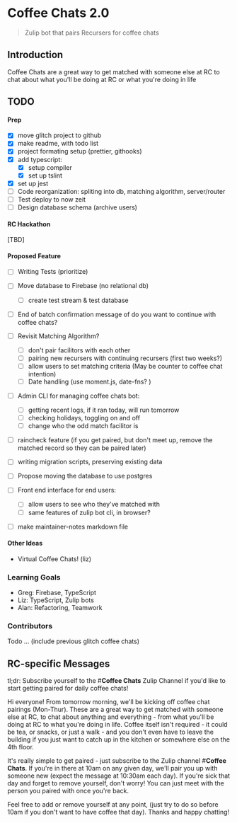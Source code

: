 # Coffee Chats 2.0

> Zulip bot that pairs Recursers for coffee chats

## Introduction

Coffee Chats are a great way to get matched with someone else at RC to chat about what you'll be doing at RC or what you're doing in life

## TODO

#### Prep

- [x] move glitch project to github
- [x] make readme, with todo list
- [x] project formating setup (prettier, githooks)
- [x] add typescript:
  - [x] setup compiler
  - [x] set up tslint
- [x] set up jest
- [ ] Code reorganization: spliting into db, matching algorithm, server/router
- [ ] Test deploy to now zeit
- [ ] Design database schema (archive users)

#### RC Hackathon

[TBD]

#### Proposed Feature

- [ ] Writing Tests (prioritize)

- [ ] Move database to Firebase (no relational db)

  - [ ] create test stream & test database

- [ ] End of batch confirmation message of do you want to continue with coffee chats?

- [ ] Revisit Matching Algorithm?

  - [ ] don't pair facilitors with each other
  - [ ] pairing new recursers with continuing recursers (first two weeks?)
  - [ ] allow users to set matching criteria (May be counter to coffee chat intention)
  - [ ] Date handling (use moment.js, date-fns? )

- [ ] Admin CLI for managing coffee chats bot:

  - [ ] getting recent logs, if it ran today, will run tomorrow
  - [ ] checking holidays, toggling on and off
  - [ ] change who the odd match facilitor is

- [ ] raincheck feature (if you get paired, but don't meet up, remove the matched record so they can be paired later)

- [ ] writing migration scripts, preserving existing data

- [ ] Propose moving the database to use postgres

- [ ] Front end interface for end users:

  - [ ] allow users to see who they've matched with
  - [ ] same features of zulip bot cli, in browser?

- [ ] make maintainer-notes markdown file

#### Other Ideas

- Virtual Coffee Chats! (liz)

### Learning Goals

- Greg: Firebase, TypeScript
- Liz: TypeScript, Zulip bots
- Alan: Refactoring, Teamwork

### Contributors

Todo ... (include previous glitch coffee chats)

## RC-specific Messages

tl;dr: Subscribe yourself to the #**Coffee Chats** Zulip Channel if you'd like to start getting paired for daily coffee chats!

Hi everyone! From tomorrow morning, we'll be kicking off coffee chat pairings (Mon-Thur). These are a great way to get matched with someone else at RC, to chat about anything and everything - from what you'll be doing at RC to what you're doing in life. Coffee itself isn't required - it could be tea, or snacks, or just a walk - and you don't even have to leave the building if you just want to catch up in the kitchen or somewhere else on the 4th floor.

It's really simple to get paired - just subscribe to the Zulip channel #**Coffee Chats**. If you're in there at 10am on any given day, we'll pair you up with someone new (expect the message at 10:30am each day). If you're sick that day and forget to remove yourself, don't worry! You can just meet with the person you paired with once you're back.

Feel free to add or remove yourself at any point, (just try to do so before 10am if you don't want to have coffee that day). Thanks and happy chatting!
